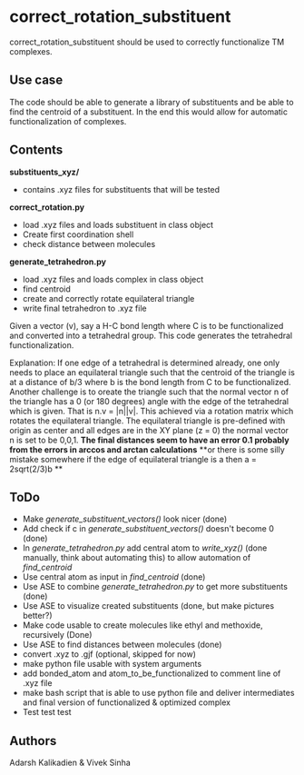 # correct_rotation_substituent

correct_rotation_substituent should be used to correctly functionalize TM complexes.

## Use case
The code should be able to generate a library of substituents and be 
able to find the centroid of a substituent. In the end this would allow 
for automatic functionalization of complexes.

## Contents
  **substituents_xyz/**  
  - contains .xyz files for substituents that will be tested  

  **correct_rotation.py**  
  - load .xyz files and loads substituent in class object 
  - Create first coordination shell
  - check distance between molecules  
  
  **generate_tetrahedron.py** 
  - load .xyz files and loads complex in class object
  - find centroid
  - create and correctly rotate equilateral triangle
  - write final tetrahedron to .xyz file  
   
  Given a vector (v), say a H-C bond length where C is to be functionalized and converted into a tetrahedral group.
  This code generates the tetrahedral functionalization.

  Explanation: If one edge of a tetrahedral is determined already, one only needs to place an equilateral triangle such that
  the centroid of the triangle is at a distance of b/3 where b is the bond length from C to be functionalized.
  Another challenge is to oreate the triangle such that the normal vector n of the triangle has a 0 (or 180 degrees) angle
  with the edge of the tetrahedral which is given. That is n.v = |n||v|.
  This achieved via a rotation matrix which rotates the equilateral triangle.
  The equilateral triangle is pre-defined with origin as center and all edges are in the XY plane (z = 0) the normal vector
  n is set to be 0,0,1.
  **The final distances seem to have an error 0.1 probably from the errors in arccos and arctan calculations**
  **or there is some silly mistake somewhere if the edge of equilateral triangle is a then a = 2sqrt(2/3)b **

## ToDo  
  - Make *generate_substituent_vectors()* look nicer (done)
  - Add check if c in *generate_substituent_vectors()* doesn't become 0 (done)
  - In *generate_tetrahedron.py* add central atom to *write_xyz()*  (done manually, think about automating this)
  to allow automation of *find_centroid*
  - Use central atom as input in *find_centroid* (done)
  - Use ASE to combine *generate_tetrahedron.py* to get more substituents (done)
  - Use ASE to visualize created substituents (done, but make pictures better?)
  - Make code usable to create molecules like ethyl and methoxide, recursively (Done)
  - Use ASE to find distances between molecules (done)
  - convert .xyz to .gjf (optional, skipped for now)  
  - make python file usable with system arguments  
  - add bonded_atom and atom_to_be_functionalized to comment line of .xyz file  
  - make bash script that is able to use python file and deliver intermediates and final version of functionalized & optimized complex
  - Test test test

## Authors
Adarsh Kalikadien & Vivek Sinha